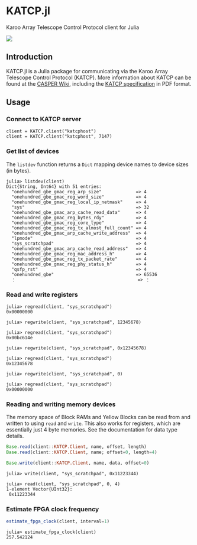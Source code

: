 # KATCP.jl

Karoo Array Telescope Control Protocol client for Julia

[![](https://img.shields.io/badge/docs-dev-blue.svg)](https://david-macmahon.github.io/KATCP.jl/dev)

## Introduction

KATCP.jl is a Julia package for communicating via the Karoo Array Telescope
Control Protocol (KATCP).  More information about KATCP can be found at the
[CASPER Wiki][], including the [KATCP specification][] in PDF format.

[CASPER Wiki]: http://casper.berkeley.edu/wiki/KATCP
[KATCP Specification]: http://casper.berkeley.edu/wiki/images/1/11/NRF-KAT7-6.0-IFCE-002-Rev4.pdf

## Usage

### Connect to KATCP server

```
client = KATCP.client("katcphost")
client = KATCP.client("katcphost", 7147)
```

### Get list of devices

The `listdev` function returns a `Dict` mapping device names to device sizes (in
bytes).

```julia-repl
julia> listdev(client)
Dict{String, Int64} with 51 entries:
  "onehundred_gbe_gmac_reg_arp_size"             => 4
  "onehundred_gbe_gmac_reg_word_size"            => 4
  "onehundred_gbe_gmac_reg_local_ip_netmask"     => 4
  "sys"                                          => 32
  "onehundred_gbe_gmac_arp_cache_read_data"      => 4
  "onehundred_gbe_gmac_reg_bytes_rdy"            => 4
  "onehundred_gbe_gmac_reg_core_type"            => 4
  "onehundred_gbe_gmac_reg_tx_almost_full_count" => 4
  "onehundred_gbe_gmac_arp_cache_write_address"  => 4
  "lpmode"                                       => 4
  "sys_scratchpad"                               => 4
  "onehundred_gbe_gmac_arp_cache_read_address"   => 4
  "onehundred_gbe_gmac_reg_mac_address_h"        => 4
  "onehundred_gbe_gmac_reg_tx_packet_rate"       => 4
  "onehundred_gbe_gmac_reg_phy_status_h"         => 4
  "qsfp_rst"                                     => 4
  "onehundred_gbe"                               => 65536
  ⋮                                              => ⋮
```

### Read and write registers

```julia-repl
julia> regread(client, "sys_scratchpad")
0x00000000

julia> regwrite(client, "sys_scratchpad", 12345678)

julia> regread(client, "sys_scratchpad")
0x00bc614e

julia> regwrite(client, "sys_scratchpad", 0x12345678)

julia> regread(client, "sys_scratchpad")
0x12345678

julia> regwrite(client, "sys_scratchpad", 0)

julia> regread(client, "sys_scratchpad")
0x00000000
```

### Reading and writing memory devices

The memory space of Block RAMs and Yellow Blocks can be read from and written to
using `read` and `write`.  This also works for registers, which are essentially
just 4 byte memories.  See the documentation for data type details.

```julia
Base.read(client::KATCP.Client, name, offset, length)
Base.read(client::KATCP.Client, name; offset=0, length=4)

Base.write(client::KATCP.Client, name, data, offset=0)
```

```julia-repl
julia> write(client, "sys_scratchpad", 0x11223344)

julia> read(client, "sys_scratchpad", 0, 4)
1-element Vector{UInt32}:
 0x11223344
```

### Estimate FPGA clock frequency

```julia
estimate_fpga_clock(client, interval=1)
```

```julia-repl
julia> estimate_fpga_clock(client)
257.542124
```
